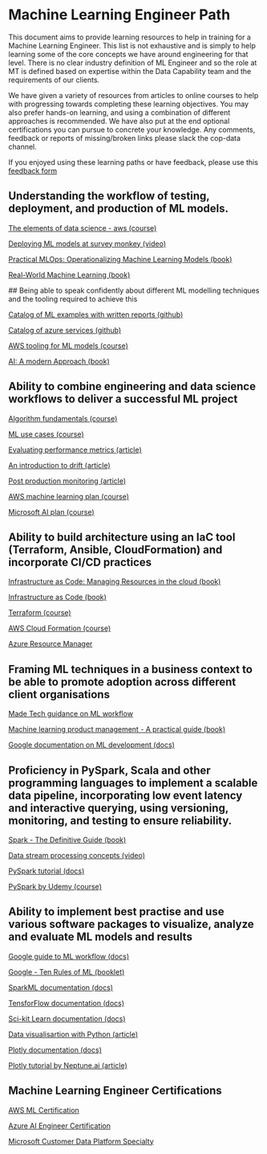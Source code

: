 # Machine Learning Engineer Path

This document aims to provide learning resources to help in training for a Machine Learning Engineer. This list is not exhaustive and is simply to help learning some of the core concepts we have around engineering for that level. 
There is no clear industry definition of ML Engineer and so the role at MT is defined based on expertise within the Data Capability team and the requirements of our clients. 

We have given a variety of resources from articles to online courses to help with progressing towards completing these learning objectives. You may also prefer hands-on learning, and using a combination of different approaches is recommended. We have also put at the end optional certifications you can pursue to concrete your knowledge. Any comments, feedback or reports of missing/broken links please slack the cop-data channel. 

If you enjoyed using these learning paths or have feedback, please use this [feedback form](https://madetech.typeform.com/datalearning)

## Understanding the workflow of testing, deployment, and production of ML models.

[The elements of data science - aws (course)](https://explore.skillbuilder.aws/learn/course/360/play;state=%5Bobject%20Object%5D;lp=28;autoplay=0)

[Deploying ML models at survey monkey (video)](https://www.youtube.com/watch?v=XsD2u7hAwI8)

[Practical MLOps: Operationalizing Machine Learning Models (book)](https://www.amazon.co.uk/Practical-MLOps-Operationalizing-Machine-Learning/dp/1098103017)

[Real-World Machine Learning (book)](https://www.amazon.co.uk/Real-World-Machine-Learning-Henrik-Brink/dp/1617291927)

## Being able to speak confidently about different ML modelling techniques and the tooling required to achieve this

[Catalog of ML examples with written reports (github)](https://github.com/SolClover)

[Catalog of azure services (github)](https://github.com/gottagetgit/AI102Files)

[AWS  tooling for ML models (course)](https://explore.skillbuilder.aws/learn/course/325/exploring-the-machine-learning-toolset;lp=28)

[AI: A modern Approach (book)](https://www.amazon.com/Artificial-Intelligence-Approach-Stuart-Russell/dp/9332543518/)

## Ability to combine engineering and data science workflows to deliver a successful ML project

[Algorithm fundamentals (course)](https://www.coursera.org/learn/machine-learning)

[ML use cases (course)](https://www.coursera.org/learn/ml-foundations)

[Evaluating performance metrics (article)](https://towardsdatascience.com/metrics-to-evaluate-your-machine-learning-algorithm-f10ba6e38234 )

[An introduction to drift (article)](https://machinelearningmastery.com/gentle-introduction-concept-drift-machine-learning/)

[Post production monitoring (article)](https://www.analyticsvidhya.com/blog/2019/10/deployed-machine-learning-model-post-production-monitoring/ )

[AWS machine learning plan (course)](https://aws.amazon.com/training/learn-about/machine-learning/)

[Microsoft AI plan (course)](https://docs.microsoft.com/en-us/training/roles/ai-engineer )

## Ability to build architecture using an IaC tool (Terraform, Ansible, CloudFormation) and incorporate CI/CD practices

[Infrastructure as Code: Managing Resources in the cloud (book)](https://www.amazon.co.uk/Infrastructure-Code-Managing-Servers-Cloud/dp/1491924357)

[Infrastructure as Code (book)](https://www.thoughtworks.com/en-gb/insights/books/infrastructure-as-code-2nd-edition )

[Terraform (course)](https://learn.hashicorp.com/terraform)

[AWS Cloud Formation (course)](https://aws.amazon.com/cloudformation/)

[Azure Resource Manager](https://docs.microsoft.com/en-us/azure/azure-resource-manager/management/overview)

## Framing ML techniques in a business context to be able to promote adoption across different client organisations

[Made Tech guidance on ML workflow](https://github.com/madetech/data-101/blob/main/guides/machine_learning_workflow.md)

[Machine learning product management - A practical guide (book)](https://app.learnerbly.com/resources/d2266c91-315a-49b6-a9fd-19f064e0209a/)

[Google documentation on ML development (docs)](https://cloud.google.com/architecture/guidelines-for-developing-high-quality-ml-solutions)

## Proficiency in PySpark, Scala and other programming languages to implement a scalable data pipeline, incorporating low event latency and interactive querying, using versioning, monitoring, and testing to ensure reliability.

[Spark - The Definitive Guide (book)](https://www.amazon.co.uk/Spark-Definitive-Guide-Bill-Chambers/dp/1491912219)

[Data stream processing concepts (video)](https://www.youtube.com/watch?v=5inVCagXc2A)

[PySpark tutorial (docs)](https://www.guru99.com/pyspark-tutorial.html)

[PySpark by Udemy (course)](https://www.udemy.com/course/learn-pyspark/)

## Ability to implement best practise and use various software packages to visualize, analyze and evaluate ML models and results

[Google guide to ML workflow (docs)](https://developers.google.com/machine-learning/guides/rules-of-ml)

[Google - Ten Rules of ML (booklet)](
https://martin.zinkevich.org/rules_of_ml/rules_of_ml.pdf)

[SparkML documentation (docs)](https://spark.apache.org/docs/1.2.2/ml-guide.html)

[TensforFlow documentation (docs)](https://www.tensorflow.org/api_docs )

[Sci-kit Learn documentation (docs)](https://scikit-learn.org/stable/)

[Data visualisartion with Python (article)](https://towardsdatascience.com/data-visualization-for-machine-learning-and-data-science-a45178970be7)

[Plotly documentation (docs)](https://plotly.com/python/)

[Plotly tutorial by Neptune.ai (article)](https://neptune.ai/blog/plotly-python-tutorial-for-machine-learning-specialists )

## Machine Learning Engineer Certifications
[AWS ML Certification](https://aws.amazon.com/certification/certified-machine-learning-specialty/)

[Azure AI Engineer Certification](https://learn.microsoft.com/en-us/certifications/azure-ai-engineer/)

[Microsoft Customer Data Platform Specialty](https://learn.microsoft.com/en-us/certifications/customer-data-platform-specialty/)

